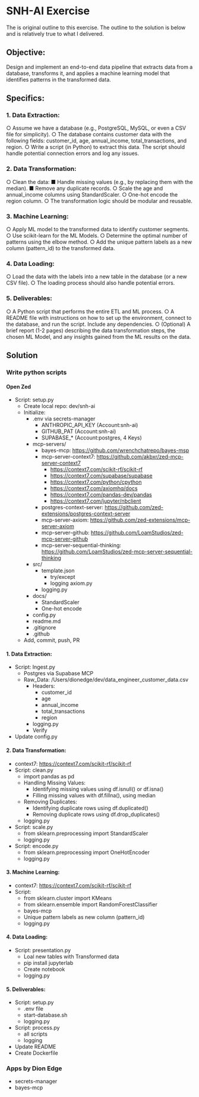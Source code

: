# SNH-AI Exercise
The is original outline to this exercise. The outline to the solution is below and is relatively true to what I delivered. 
## Objective: 
Design and implement an end-to-end data pipeline that extracts data from a database, transforms it, and applies a machine learning model that identifies patterns in the transformed data.
## Specifics:
### 1. Data Extraction:
○ Assume we have a database (e.g., PostgreSQL, MySQL, or even a CSV file for
simplicity).
○ The database contains customer data with the following fields: customer_id, age,
annual_income, total_transactions, and region.
○ Write a script (in Python) to extract this data. The script should handle potential
connection errors and log any issues.
### 2. Data Transformation:
○ Clean the data:
  ■ Handle missing values (e.g., by replacing them with the median).
  ■ Remove any duplicate records.
○ Scale the age and annual_income columns using StandardScaler.
○ One-hot encode the region column.
○ The transformation logic should be modular and reusable.
### 3. Machine Learning:
○ Apply ML model to the transformed data to identify customer segments.
○ Use scikit-learn for the ML Models.
○ Determine the optimal number of patterns using the elbow method.
○ Add the unique pattern labels as a new column (pattern_id) to the transformed
data.
### 4. Data Loading:
○ Load the data with the labels into a new table in the database (or a new CSV file).
○ The loading process should also handle potential errors.
### 5. Deliverables:
○ A Python script that performs the entire ETL and ML process.
○ A README file with instructions on how to set up the environment, connect to the
database, and run the script. Include any dependencies.
○ (Optional) A brief report (1-2 pages) describing the data transformation steps,
the chosen ML Model, and any insights gained from the ML results on the data.
## Solution
### Write python scripts
#### Open Zed
+ Script: setup.py
    + Create local repo: dev/snh-ai
    + Initialize: 
        + .env via secrets-manager
            + ANTHROPIC_API_KEY (Account:snh-ai)
            + GITHUB_PAT (Account:snh-ai)
            + SUPABASE_* (Account:postgres, 4 Keys)
        + mcp-servers/
            + bayes-mcp: https://github.com/wrenchchatrepo/bayes-msp
            + mcp-server-context7: https://github.com/akbxr/zed-mcp-server-context7
                + https://context7.com/scikit-rf/scikit-rf
                + https://context7.com/supabase/supabase
                + https://context7.com/python/cpython
                + https://context7.com/axiomhq/docs
                + https://context7.com/pandas-dev/pandas
                + https://context7.com/jupyter/nbclient
            + postgres-context-server: https://github.com/zed-extensions/postgres-context-server
            + mcp-server-axiom: https://github.com/zed-extensions/mcp-server-axiom
            + mcp-server-github: https://github.com/LoamStudios/zed-mcp-server-github
            + mcp-server-sequential-thinking: https://github.com/LoamStudios/zed-mcp-server-sequential-thinking
        + src/
            + template.json
                + try/except
                + logging axiom.py
            + logging.py
        + docs/
            + StandardScaler
            + One-hot encode
        + config.py
        + readme.md
        + .gitignore
        + .github
    + Add, commit, push, PR
#### 1. Data Extraction:
+ Script: Ingest.py
    + Postgres via Supabase MCP
    + Raw_Data: /Users/dionedge/dev/data_engineer_customer_data.csv
        + Headers:
            + customer_id
            + age
            + annual_income
            + total_transactions
            + region
        + logging.py
        + Verify
+ Update config.py
#### 2. Data Transformation:
+ context7: https://context7.com/scikit-rf/scikit-rf
+ Script: clean.py
    + import pandas as pd
    + Handling Missing Values:
        + Identifying missing values using df.isnull() or df.isna()
        + Filling missing values with df.fillna(), using median
    + Removing Duplicates:
        + Identifying duplicate rows using df.duplicated()
        + Removing duplicate rows using df.drop_duplicates()
    + logging.py
+ Script: scale.py
    + from sklearn.preprocessing import StandardScaler
    + logging.py
+ Script: encode.py
    + from sklearn.preprocessing import OneHotEncoder
    + logging.py
#### 3. Machine Learning:
+ context7: https://context7.com/scikit-rf/scikit-rf
+ Script:
    + from sklearn.cluster import KMeans
    + from sklearn.ensemble import RandomForestClassifier
    + bayes-mcp
    + Unique pattern labels as new column (pattern_id)
    + logging.py
#### 4. Data Loading:
+ Script: presentation.py
    + Loal new tables with Transformed data
    + pip install jupyterlab
    + Create notebook
    + logging.py
#### 5. Deliverables:
+ Script: setup.py
    + .env file
    + start-database.sh
    + logging.py
+ Script: process.py
    + all scripts
    + logging 
+ Update README
+ Create Dockerfile
### Apps by Dion Edge
+ secrets-manager
+ bayes-mcp